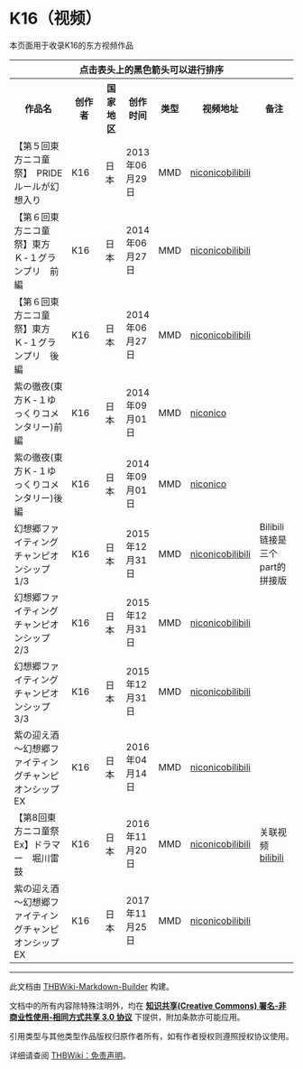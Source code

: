 # K16（视频）

<!-- source html: G:\repos\THBWiki-Markdown-Builder\THBWikiMarkdown\Temp\main\e\eb\ns0%3AK16%EF%BC%88%E8%A7%86%E9%A2%91%EF%BC%89.html -->



  
本页面用于收录K16的东方视频作品
  


<table>

<tbody><tr>
<th colspan="7" align="center">点击表头上的黑色箭头可以进行排序
</th></tr>
<tr>
<th style="width: 27%">作品名
</th>
<th style="width: 14%">创作者
</th>
<th style="width: 8%">国家地区
</th>
<th style="width: 11%">创作时间
</th>
<th style="width: 6%">类型
</th>
<th style="width: 19%" class="unsortable">视频地址
</th>
<th style="width: 15%" class="unsortable">备注
</th></tr>
<tr>
<td>【第５回東方ニコ童祭】　PRIDEルールが幻想入り</td>
<td>K16</td>
<td>日本</td>
<td>2013年06月29日</td>
<td>MMD</td>
<td><a rel="nofollow" class="external text" href="https://www.nicovideo.jp/watch/sm21225604">niconico</a><a rel="nofollow" class="external text" href="https://www.bilibili.com/video/av17256678">bilibili</a></td>
<td>
</td></tr>
<tr>
<td>【第６回東方ニコ童祭】東方Ｋ-１グランプリ　前編</td>
<td>K16</td>
<td>日本</td>
<td>2014年06月27日</td>
<td>MMD</td>
<td><a rel="nofollow" class="external text" href="https://www.nicovideo.jp/watch/sm23872868">niconico</a><a rel="nofollow" class="external text" href="https://www.bilibili.com/video/av22521663">bilibili</a></td>
<td>
</td></tr>
<tr>
<td>【第６回東方ニコ童祭】東方Ｋ-１グランプリ　後編</td>
<td>K16</td>
<td>日本</td>
<td>2014年06月27日</td>
<td>MMD</td>
<td><a rel="nofollow" class="external text" href="https://www.nicovideo.jp/watch/sm23872945">niconico</a><a rel="nofollow" class="external text" href="https://www.bilibili.com/video/av22521663">bilibili</a></td>
<td>
</td></tr>
<tr>
<td>紫の徹夜(東方Ｋ-１ゆっくりコメンタリー)前編</td>
<td>K16</td>
<td>日本</td>
<td>2014年09月01日</td>
<td>MMD</td>
<td><a rel="nofollow" class="external text" href="https://www.nicovideo.jp/watch/sm24373315">niconico</a></td>
<td>
</td></tr>
<tr>
<td>紫の徹夜(東方Ｋ-１ゆっくりコメンタリー)後編</td>
<td>K16</td>
<td>日本</td>
<td>2014年09月01日</td>
<td>MMD</td>
<td><a rel="nofollow" class="external text" href="https://www.nicovideo.jp/watch/sm24373389">niconico</a></td>
<td>
</td></tr>
<tr>
<td>幻想郷ファイティングチャンピオンシップ　1/3</td>
<td>K16</td>
<td>日本</td>
<td>2015年12月31日</td>
<td>MMD</td>
<td><a rel="nofollow" class="external text" href="https://www.nicovideo.jp/watch/sm27911402">niconico</a><a rel="nofollow" class="external text" href="https://www.bilibili.com/video/av4348498">bilibili</a></td>
<td>Bilibili链接是三个part的拼接版
</td></tr>
<tr>
<td>幻想郷ファイティングチャンピオンシップ　2/3</td>
<td>K16</td>
<td>日本</td>
<td>2015年12月31日</td>
<td>MMD</td>
<td><a rel="nofollow" class="external text" href="https://www.nicovideo.jp/watch/sm27911619">niconico</a><a rel="nofollow" class="external text" href="https://www.bilibili.com/video/av4348498">bilibili</a></td>
<td>
</td></tr>
<tr>
<td>幻想郷ファイティングチャンピオンシップ　3/3</td>
<td>K16</td>
<td>日本</td>
<td>2015年12月31日</td>
<td>MMD</td>
<td><a rel="nofollow" class="external text" href="https://www.nicovideo.jp/watch/sm27911776">niconico</a><a rel="nofollow" class="external text" href="https://www.bilibili.com/video/av4348498">bilibili</a></td>
<td>
</td></tr>
<tr>
<td>紫の迎え酒～幻想郷ファイティングチャンピオンシップEX</td>
<td>K16</td>
<td>日本</td>
<td>2016年04月14日</td>
<td>MMD</td>
<td><a rel="nofollow" class="external text" href="https://www.nicovideo.jp/watch/sm28636569">niconico</a><a rel="nofollow" class="external text" href="https://www.bilibili.com/video/av4364952">bilibili</a></td>
<td>
</td></tr>
<tr>
<td>【第8回東方ニコ童祭Ex】ドラマー　堀川雷鼓</td>
<td>K16</td>
<td>日本</td>
<td>2016年11月20日</td>
<td>MMD</td>
<td><a rel="nofollow" class="external text" href="https://www.nicovideo.jp/watch/sm30081360">niconico</a><a rel="nofollow" class="external text" href="https://www.bilibili.com/video/av7183885">bilibili</a></td>
<td>关联视频<a rel="nofollow" class="external text" href="https://www.bilibili.com/video/av7192159">bilibili</a>
</td></tr>
<tr>
<td>紫の迎え酒～幻想郷ファイティングチャンピオンシップEX</td>
<td>K16</td>
<td>日本</td>
<td>2017年11月25日</td>
<td>MMD</td>
<td><a rel="nofollow" class="external text" href="https://www.nicovideo.jp/watch/sm32322128">niconico</a><a rel="nofollow" class="external text" href="https://www.bilibili.com/video/av16740682">bilibili</a></td>
<td>
</td>
</tr>
</tbody></table>






---

此文档由 [THBWiki-Markdown-Builder](https://github.com/Delsin-Yu/THBWiki-Markdown-Builder) 构建。

文档中的所有内容除特殊注明外，均在 [**知识共享(Creative Commons) 署名-非商业性使用-相同方式共享 3.0 协议**](https://creativecommons.org/licenses/by-sa/3.0/deed.zh-hans) 下提供，附加条款亦可能应用。

引用类型与其他类型作品版权归原作者所有，如有作者授权则遵照授权协议使用。

详细请查阅 [THBWiki：免责声明](https://thbwiki.cc/THBWiki:%E5%85%8D%E8%B4%A3%E5%A3%B0%E6%98%8E)。

